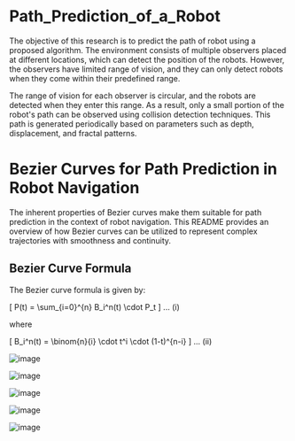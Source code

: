 # Path_Prediction_of_a_Robot
The objective of this research is to predict the path of robot using a proposed algorithm. The environment consists of multiple observers placed at different locations, which can detect the position of the robots. However, the observers have limited range of vision, and they can only detect robots when they come within their predefined range.

The range of vision for each observer is circular, and the robots are detected when they enter this range. As a result, only a small portion of the robot's path can be observed using collision detection techniques. This path is generated periodically based on parameters such as depth, displacement, and fractal patterns.

# Bezier Curves for Path Prediction in Robot Navigation

The inherent properties of Bezier curves make them suitable for path prediction in the context of robot navigation. This README provides an overview of how Bezier curves can be utilized to represent complex trajectories with smoothness and continuity.

## Bezier Curve Formula

The Bezier curve formula is given by:

\[ P(t) = \sum_{i=0}^{n} B_i^n(t) \cdot P_t \] ... (i)

where

\[ B_i^n(t) = \binom{n}{i} \cdot t^i \cdot (1-t)^{n-i} \] ... (ii)


![image](https://github.com/Prithwi007/Path_Prediction_of_a_Robot/assets/43519651/7def1460-1c37-4183-8f60-19e060c07878)

![image](https://github.com/Prithwi007/Path_Prediction_of_a_Robot/assets/43519651/17b6cc1d-8b87-4c1c-bf6c-35afb8578cd9)

![image](https://github.com/Prithwi007/Path_Prediction_of_a_Robot/assets/43519651/1b9ffad8-601c-4d2a-bf8b-655aef55b518)

![image](https://github.com/Prithwi007/Path_Prediction_of_a_Robot/assets/43519651/e1fb38f8-6fb2-495b-b630-d3831f79a077)

![image](https://github.com/Prithwi007/Path_Prediction_of_a_Robot/assets/43519651/ab8b5e8d-9327-4ac1-be9d-dc52b721bcbb)


